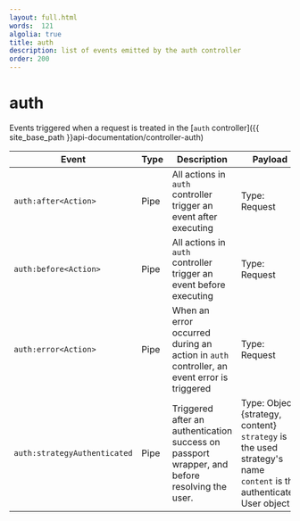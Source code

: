 ```yaml
---
layout: full.html
words:  121
algolia: true
title: auth
description: list of events emitted by the auth controller
order: 200
---
```


# auth

Events triggered when a request is treated in the [`auth` controller]({{ site_base_path }}api-documentation/controller-auth)

| Event | Type | Description | Payload |
|-------|------|-------------|---------|
| `auth:after<Action>` | Pipe | All actions in `auth` controller trigger an event after executing | Type: Request |
| `auth:before<Action>` | Pipe | All actions in `auth` controller trigger an event before executing | Type: Request |
| `auth:error<Action>` | Pipe | When an error occurred during an action in `auth` controller, an event error is triggered | Type: Request |
| `auth:strategyAuthenticated` | Pipe | Triggered after an authentication success on passport wrapper, and before resolving the user. | Type: Object.<br>{strategy, content}<br>`strategy` is the used strategy's name<br>`content` is the authenticated User object |
